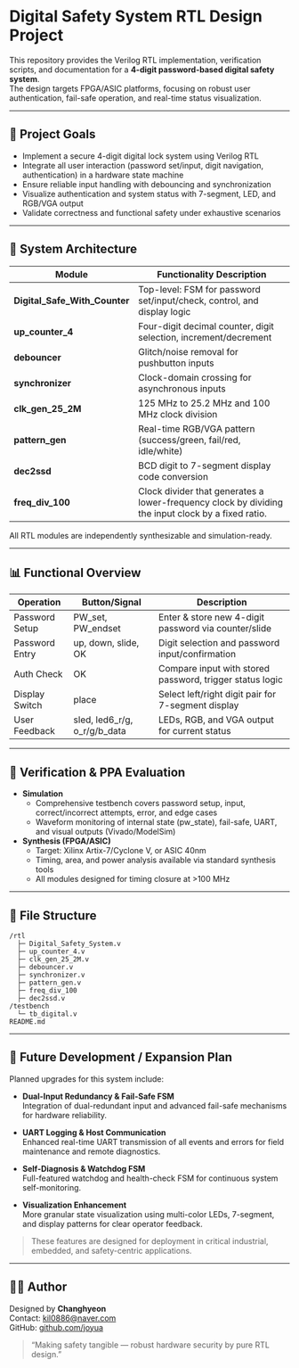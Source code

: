# Digital Safety System RTL Design Project

This repository provides the Verilog RTL implementation, verification scripts, and documentation for a **4-digit password-based digital safety system**.  
The design targets FPGA/ASIC platforms, focusing on robust user authentication, fail-safe operation, and real-time status visualization.

---

## 🧠 Project Goals

- Implement a secure 4-digit digital lock system using Verilog RTL
- Integrate all user interaction (password set/input, digit navigation, authentication) in a hardware state machine
- Ensure reliable input handling with debouncing and synchronization
- Visualize authentication and system status with 7-segment, LED, and RGB/VGA output
- Validate correctness and functional safety under exhaustive scenarios

---


## 🧩 System Architecture

| Module                    | Functionality Description                                                        |
|---------------------------|---------------------------------------------------------------------------------|
| **Digital_Safe_With_Counter** | Top-level: FSM for password set/input/check, control, and display logic       |
| **up_counter_4**          | Four-digit decimal counter, digit selection, increment/decrement                |
| **debouncer**             | Glitch/noise removal for pushbutton inputs                                      |
| **synchronizer**          | Clock-domain crossing for asynchronous inputs                                   |
| **clk_gen_25_2M**         | 125 MHz to 25.2 MHz and 100 MHz clock division                                  |
| **pattern_gen**           | Real-time RGB/VGA pattern (success/green, fail/red, idle/white)                 |
| **dec2ssd**               | BCD digit to 7-segment display code conversion                                  |
| **freq_div_100**          | Clock divider that generates a lower-frequency clock by dividing the input clock by a fixed ratio.   |

All RTL modules are independently synthesizable and simulation-ready.

---

## 📊 Functional Overview

| Operation         | Button/Signal      | Description                                                  |
|-------------------|-------------------|--------------------------------------------------------------|
| Password Setup    | PW_set, PW_endset | Enter & store new 4-digit password via counter/slide         |
| Password Entry    | up, down, slide, OK| Digit selection and password input/confirmation              |
| Auth Check        | OK                | Compare input with stored password, trigger status logic     |
| Display Switch    | place             | Select left/right digit pair for 7-segment display           |
| User Feedback     | sled, led6_r/g, o_r/g/b_data | LEDs, RGB, and VGA output for current status        |


---

## 🔬 Verification & PPA Evaluation

- **Simulation**  
  - Comprehensive testbench covers password setup, input, correct/incorrect attempts, error, and edge cases
  - Waveform monitoring of internal state (pw_state), fail-safe, UART, and visual outputs (Vivado/ModelSim)
- **Synthesis (FPGA/ASIC)**  
  - Target: Xilinx Artix-7/Cyclone V, or ASIC 40nm
  - Timing, area, and power analysis available via standard synthesis tools
  - All modules designed for timing closure at >100 MHz

---

## 📁 File Structure

```text
/rtl
  ├─ Digital_Safety_System.v
  ├─ up_counter_4.v
  ├─ clk_gen_25_2M.v
  ├─ debouncer.v
  ├─ synchronizer.v
  ├─ pattern_gen.v
  ├─ freq_div_100
  ├─ dec2ssd.v
/testbench
  └─ tb_digital.v
README.md
```

---


## 🚀 Future Development / Expansion Plan

Planned upgrades for this system include:

- **Dual-Input Redundancy & Fail-Safe FSM**  
  Integration of dual-redundant input and advanced fail-safe mechanisms for hardware reliability.

- **UART Logging & Host Communication**  
  Enhanced real-time UART transmission of all events and errors for field maintenance and remote diagnostics.

- **Self-Diagnosis & Watchdog FSM**  
  Full-featured watchdog and health-check FSM for continuous system self-monitoring.

- **Visualization Enhancement**  
  More granular state visualization using multi-color LEDs, 7-segment, and display patterns for clear operator feedback.

> These features are designed for deployment in critical industrial, embedded, and safety-centric applications.

---

## 🧑‍💻 Author

Designed by **Changhyeon**  
Contact: kil0886@naver.com  
GitHub: [github.com/joyua](https://github.com/joyua)

> “Making safety tangible — robust hardware security by pure RTL design.”


